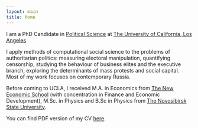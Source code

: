 ```yaml
---
layout: main
title: Home
---
```


I am a PhD Candidate in [Political Science](http://polisci.ucla.edu/) at [The University of California, Los Angeles](http://www.ucla.edu/) 

I apply methods of computational social science to the problems of authoritarian politics: measuring electoral manipulation, quantifying censorship, studying the behaviour of business elites and the executive branch, exploring the determinants of mass protests and social capital. Most of my work focuses on contemporary Russia.

Before coming to UCLA, I received M.A. in Economics from [The New Economic School](https://www.nes.ru/en/home/?lang=en) (with concentration in Finance and Economic Development), M.Sc. in Physics and B.Sc in Physics from [The Novosibirsk State University](https://english.nsu.ru/).

You can find PDF version of my CV [here](assets/ananyevcv.pdf).